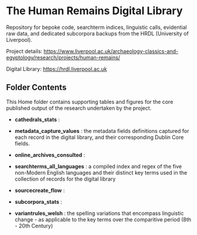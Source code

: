 # The Human Remains Digital Library
Repository for bepoke code, searchterm indices, linguistic calls, evidential raw data, and dedicated subcorpora backups from the HRDL (University of Liverpool).

Project details: https://www.liverpool.ac.uk/archaeology-classics-and-egyptology/research/projects/human-remains/

Digital Library: https://hrdl.liverpool.ac.uk


## Folder Contents
This Home folder contains supporting tables and figures for the core published output of the research undertaken by the project.

- **cathedrals_stats** :

- **metadata_capture_values** : the metadata fields definitions captured for each record in the digital library, and their corresponding Dublin Core fields.

- **online_archives_consulted** :

- **searchterms_all_languages** : a compiled index and regex of the five non-Modern English languages and their distinct key terms used in the collection of records for the digital library

- **sourcecreate_flow** :

- **subcorpora_stats** :

- **variantrules_welsh** : the spelling variations that encompass linguistic change - as applicable to the key terms over the comparitive period (8th - 20th Century)
